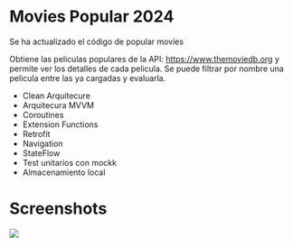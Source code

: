 # Movies Popular 2024

Se ha actualizado el código de popular movies 

Obtiene las peliculas populares de la API:  https://www.themoviedb.org y permite ver los detalles de cada pelicula. 
Se puede filtrar por nombre una pelicula entre las ya cargadas y evaluarla. 

- Clean Arquitecure
- Arquitecura MVVM
- Coroutines
- Extension Functions
- Retrofit
- Navigation
- StateFlow
- Test unitarios con mockk
- Almacenamiento local

# Screenshots

![](https://github.com/sabrinaar/popularmovies2024/blob/master/ScreenShots/popularMovies.gif)


